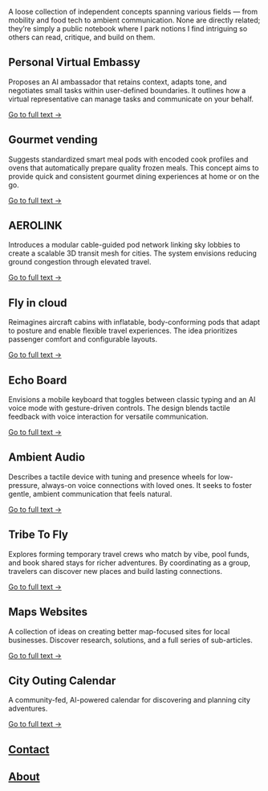 
A loose collection of independent concepts spanning various fields — from mobility and food tech to ambient communication. None are directly related; they’re simply a public notebook where I park notions I find intriguing so others can read, critique, and build on them.

## Personal Virtual Embassy
Proposes an AI ambassador that retains context, adapts tone, and negotiates small tasks within user-defined boundaries. It outlines how a virtual representative can manage tasks and communicate on your behalf.

[Go to full text →](/personal_virtual_embassy/index.md)

## Gourmet vending
Suggests standardized smart meal pods with encoded cook profiles and ovens that automatically prepare quality frozen meals. This concept aims to provide quick and consistent gourmet dining experiences at home or on the go.

[Go to full text →](/gourmet/index.md)

## AEROLINK
Introduces a modular cable-guided pod network linking sky lobbies to create a scalable 3D transit mesh for cities. The system envisions reducing ground congestion through elevated travel.

[Go to full text →](/aerolink/index.md)

## Fly in cloud
Reimagines aircraft cabins with inflatable, body-conforming pods that adapt to posture and enable flexible travel experiences. The idea prioritizes passenger comfort and configurable layouts.

[Go to full text →](/fly/index.md)

## Echo Board
Envisions a mobile keyboard that toggles between classic typing and an AI voice mode with gesture-driven controls. The design blends tactile feedback with voice interaction for versatile communication.

[Go to full text →](/echo/index.md)

## Ambient Audio
Describes a tactile device with tuning and presence wheels for low-pressure, always-on voice connections with loved ones. It seeks to foster gentle, ambient communication that feels natural.

[Go to full text →](/ambient/index.md)

## Tribe To Fly
Explores forming temporary travel crews who match by vibe, pool funds, and book shared stays for richer adventures. By coordinating as a group, travelers can discover new places and build lasting connections.

[Go to full text →](/tribe-to-fly/index.md)

## Maps Websites
A collection of ideas on creating better map-focused sites for local businesses. Discover research, solutions, and a full series of sub-articles.

[Go to full text →](/maps/index.md)

## City Outing Calendar
A community-fed, AI-powered calendar for discovering and planning city adventures.

[Go to full text →](/calendar/index.md)

## [Contact](/contact/index.md)

## [About](/about/index.md)